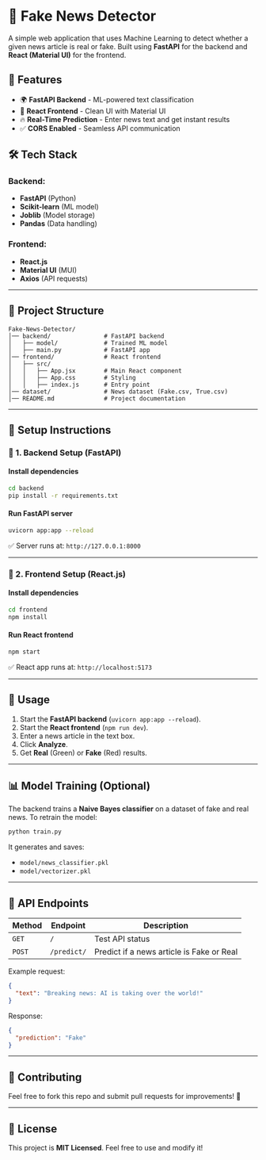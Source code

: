 # 📰 Fake News Detector

A simple web application that uses Machine Learning to detect whether a given news article is real or fake. Built using **FastAPI** for the backend and **React (Material UI)** for the frontend.

## 🚀 Features

- 🌍 **FastAPI Backend** - ML-powered text classification
- 🎨 **React Frontend** - Clean UI with Material UI
- 🔥 **Real-Time Prediction** - Enter news text and get instant results
- ✅ **CORS Enabled** - Seamless API communication

## 🛠 Tech Stack

### Backend:

- **FastAPI** (Python)
- **Scikit-learn** (ML model)
- **Joblib** (Model storage)
- **Pandas** (Data handling)

### Frontend:

- **React.js**
- **Material UI** (MUI)
- **Axios** (API requests)

---

## 📂 Project Structure

```
Fake-News-Detector/
│── backend/               # FastAPI backend
│   ├── model/             # Trained ML model
│   ├── main.py            # FastAPI app
│── frontend/              # React frontend
│   ├── src/
│   │   ├── App.jsx        # Main React component
│   │   ├── App.css        # Styling
│   │   ├── index.js       # Entry point
│── dataset/               # News dataset (Fake.csv, True.csv)
│── README.md              # Project documentation
```

---

## 🔧 Setup Instructions

### 📌 1. Backend Setup (FastAPI)

#### Install dependencies

```sh
cd backend
pip install -r requirements.txt
```

#### Run FastAPI server

```sh
uvicorn app:app --reload
```

✅ Server runs at: `http://127.0.0.1:8000`

---

### 📌 2. Frontend Setup (React.js)

#### Install dependencies

```sh
cd frontend
npm install
```

#### Run React frontend

```sh
npm start
```

✅ React app runs at: `http://localhost:5173`

---

## 🎯 Usage

1. Start the **FastAPI backend** (`uvicorn app:app --reload`).
2. Start the **React frontend** (`npm run dev`).
3. Enter a news article in the text box.
4. Click **Analyze**.
5. Get **Real** (Green) or **Fake** (Red) results.

---

## 📊 Model Training (Optional)

The backend trains a **Naive Bayes classifier** on a dataset of fake and real news. To retrain the model:

```sh
python train.py
```

It generates and saves:

- `model/news_classifier.pkl`
- `model/vectorizer.pkl`

---

## 📌 API Endpoints

| Method | Endpoint    | Description                               |
| ------ | ----------- | ----------------------------------------- |
| `GET`  | `/`         | Test API status                           |
| `POST` | `/predict/` | Predict if a news article is Fake or Real |

Example request:

```json
{
  "text": "Breaking news: AI is taking over the world!"
}
```

Response:

```json
{
  "prediction": "Fake"
}
```

---

## 🤝 Contributing

Feel free to fork this repo and submit pull requests for improvements! 🚀

---

## 📜 License

This project is **MIT Licensed**. Feel free to use and modify it!

